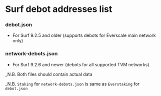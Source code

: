 # Surf debot addresses list

### debot.json

- For Surf 9.2.5 and older (supports debots for Everscale main network only)

### network-debots.json

- For Surf 9.2.6 and newer (debots for all supported TVM networks)

_N.B. Both files should contain actual data

_N.B. `Staking` for `network-debots.json` is same as `Everstaking` for `debot.json`
